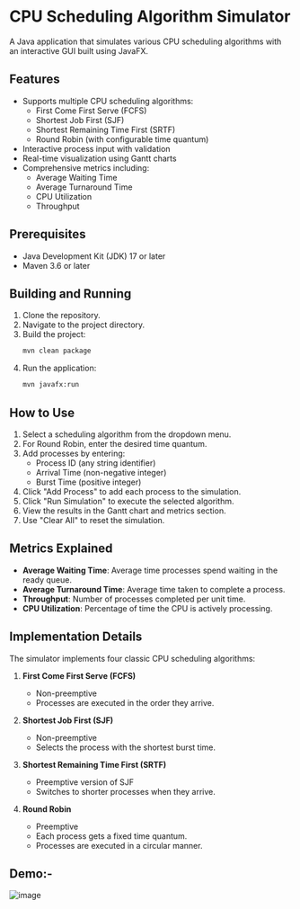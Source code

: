 # CPU Scheduling Algorithm Simulator

A Java application that simulates various CPU scheduling algorithms with an interactive GUI built using JavaFX.

## Features

- Supports multiple CPU scheduling algorithms:
  - First Come First Serve (FCFS)
  - Shortest Job First (SJF)
  - Shortest Remaining Time First (SRTF)
  - Round Robin (with configurable time quantum)
- Interactive process input with validation
- Real-time visualization using Gantt charts
- Comprehensive metrics including:
  - Average Waiting Time
  - Average Turnaround Time
  - CPU Utilization
  - Throughput

## Prerequisites

- Java Development Kit (JDK) 17 or later
- Maven 3.6 or later

## Building and Running

1. Clone the repository.
2. Navigate to the project directory.
3. Build the project:
   ```bash
   mvn clean package
   ```
4. Run the application:
   ```bash
   mvn javafx:run
   ```

## How to Use

1. Select a scheduling algorithm from the dropdown menu.
2. For Round Robin, enter the desired time quantum.
3. Add processes by entering:
   - Process ID (any string identifier)
   - Arrival Time (non-negative integer)
   - Burst Time (positive integer)
4. Click "Add Process" to add each process to the simulation.
5. Click "Run Simulation" to execute the selected algorithm.
6. View the results in the Gantt chart and metrics section.
7. Use "Clear All" to reset the simulation.

## Metrics Explained

- **Average Waiting Time**: Average time processes spend waiting in the ready queue.
- **Average Turnaround Time**: Average time taken to complete a process.
- **Throughput**: Number of processes completed per unit time.
- **CPU Utilization**: Percentage of time the CPU is actively processing.

## Implementation Details

The simulator implements four classic CPU scheduling algorithms:

1. **First Come First Serve (FCFS)**
   - Non-preemptive
   - Processes are executed in the order they arrive.

2. **Shortest Job First (SJF)**
   - Non-preemptive
   - Selects the process with the shortest burst time.

3. **Shortest Remaining Time First (SRTF)**
   - Preemptive version of SJF
   - Switches to shorter processes when they arrive.

4. **Round Robin**
   - Preemptive
   - Each process gets a fixed time quantum.
   - Processes are executed in a circular manner.
  
## Demo:- 
![image](https://github.com/user-attachments/assets/04d2fe3f-5a9d-4b8e-92f8-f624012bb5c2)
